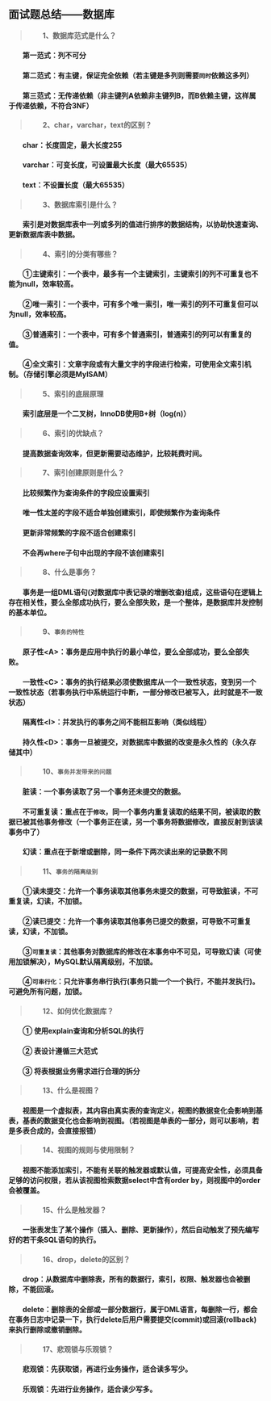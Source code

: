 ## 面试题总结——数据库
>&emsp;&emsp;**1、数据库范式是什么？**
#### &emsp;&emsp;第一范式：列不可分
#### &emsp;&emsp;第二范式：有主键，保证完全依赖（若主键是多列则需要`同时`依赖这多列）
#### &emsp;&emsp;第三范式：无传递依赖（非主键列A依赖非主键列B，而B依赖主键，这样属于传递依赖，不符合3NF）
>&emsp;&emsp;**2、char，varchar，text的区别？**
#### &emsp;&emsp;char：长度固定，最大长度255
#### &emsp;&emsp;varchar：可变长度，可设置最大长度（最大65535）
#### &emsp;&emsp;text：不设置长度（最大65535）
>&emsp;&emsp;**3、数据库索引是什么？**
#### &emsp;&emsp;索引是对数据库表中一列或多列的值进行排序的数据结构，以协助快速查询、更新数据库表中数据。
>&emsp;&emsp;**4、索引的分类有哪些？**
#### &emsp;&emsp;①主键索引：一个表中，最多有一个主键索引，主键索引的列不可重复也不能为null，效率较高。
#### &emsp;&emsp;②唯一索引：一个表中，可有多个唯一索引，唯一索引的列不可重复但可以为null，效率较高。
#### &emsp;&emsp;③普通索引：一个表中，可有多个普通索引，普通索引的列可以有重复的值。
#### &emsp;&emsp;④全文索引：文章字段或有大量文字的字段进行检索，可使用全文索引机制。（存储引擎必须是MyISAM）
>&emsp;&emsp;**5、索引的底层原理**
#### &emsp;&emsp;索引底层是一个二叉树，InnoDB使用B+树（log(n)）
>&emsp;&emsp;**6、索引的优缺点？**
#### &emsp;&emsp;提高数据查询效率，但更新需要动态维护，比较耗费时间。
>&emsp;&emsp;**7、索引创建原则是什么？**
#### &emsp;&emsp;比较频繁作为查询条件的字段应设置索引
#### &emsp;&emsp;唯一性太差的字段不适合单独创建索引，即使频繁作为查询条件
#### &emsp;&emsp;更新非常频繁的字段不适合创建索引
#### &emsp;&emsp;不会再where子句中出现的字段不该创建索引
>&emsp;&emsp;**8、什么是事务？**
#### &emsp;&emsp;事务是一组DML语句(对数据库中表记录的增删改查)组成，这些语句在逻辑上存在相关性，要么全部成功执行，要么全部失败，是一个整体，是数据库并发控制的基本单位。
>&emsp;&emsp;**9、`事务的特性`**
#### &emsp;&emsp;原子性\<A>：事务是应用中执行的最小单位，要么全部成功，要么全部失败。
#### &emsp;&emsp;一致性\<C>：事务的执行结果必须使数据库从一个一致性状态，变到另一个一致性状态（若事务执行中系统运行中断，一部分修改已被写入，此时就是不一致状态）
#### &emsp;&emsp;隔离性\<I>：并发执行的事务之间不能相互影响（类似线程）
#### &emsp;&emsp;持久性\<D>：事务一旦被提交，对数据库中数据的改变是永久性的（永久存储其中）
>&emsp;&emsp;**10、`事务并发带来的问题`**
#### &emsp;&emsp;脏读：一个事务读取了另一个事务还未提交的数据。
#### &emsp;&emsp;不可重复读：重点在于`修改`，同一个事务内重复读取的结果不同，被读取的数据已被其他事务修改（一个事务正在读，另一个事务将数据修改，直接反射到该读事务中了）
#### &emsp;&emsp;幻读：重点在于新增或删除，同一条件下两次读出来的记录数不同
>&emsp;&emsp;**11、`事务的隔离级别`**
#### &emsp;&emsp;①读未提交：允许一个事务读取其他事务未提交的数据，可导致脏读，不可重复读，幻读，不加锁。
#### &emsp;&emsp;②读已提交：允许一个事务读取其他事务已提交的数据，可导致不可重复读，幻读，不加锁。
#### &emsp;&emsp;③`可重复读`：其他事务对数据库的修改在本事务中不可见，可导致幻读（可使用加锁解决），MySQL默认隔离级别，不加锁。
#### &emsp;&emsp;④`可串行化`：只允许事务串行执行(事务只能一个一个执行，不能并发执行)。可避免所有问题，加锁。
>&emsp;&emsp;**12、如何优化数据库？**
#### &emsp;&emsp;① 使用explain查询和分析SQL的执行
#### &emsp;&emsp;② 表设计遵循三大范式
#### &emsp;&emsp;③ 将表根据业务需求进行合理的拆分
>&emsp;&emsp;**13、什么是视图？**
#### &emsp;&emsp;视图是一个虚拟表，其内容由真实表的查询定义，视图的数据变化会影响到基表，基表的数据变化也会影响到视图。（若视图是单表的一部分，则可以影响，若是多表合成的，会直接报错）
>&emsp;&emsp;**14、视图的规则与使用限制？**
#### &emsp;&emsp;视图不能添加索引，不能有关联的触发器或默认值，可提高安全性，必须具备足够的访问权限，若从该视图检索数据select中含有order by，则视图中的order会被覆盖。
>&emsp;&emsp;**15、什么是触发器？**
#### &emsp;&emsp;一张表发生了某个操作（插入、删除、更新操作），然后自动触发了预先编写好的若干条SQL语句的执行。
>&emsp;&emsp;**16、drop，delete的区别？**
#### &emsp;&emsp;drop：从数据库中删除表，所有的数据行，索引，权限、触发器也会被删除，不能回滚。
#### &emsp;&emsp;delete：删除表的全部或一部分数据行，属于DML语言，每删除一行，都会在事务日志中记录一下，执行delete后用户需要提交(commit)或回滚(rollback)来执行删除或撤销删除。
>&emsp;&emsp;**17、悲观锁与乐观锁？**
#### &emsp;&emsp;悲观锁：先获取锁，再进行业务操作，适合读多写少。
#### &emsp;&emsp;乐观锁：先进行业务操作，适合读少写多。